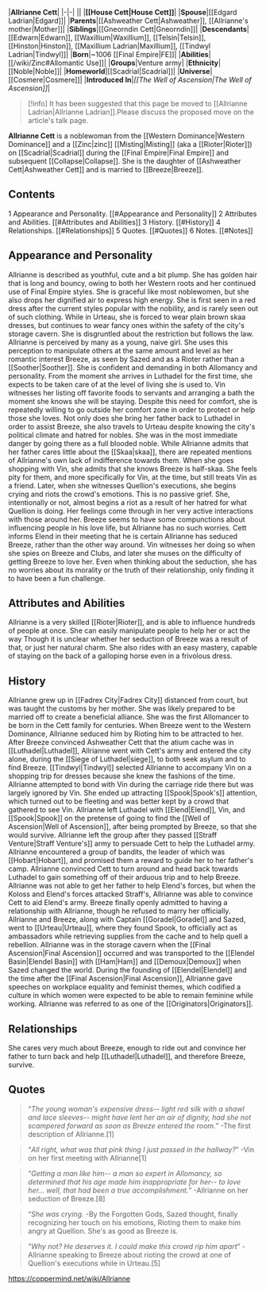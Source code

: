 |**Allrianne Cett**|
|-|-|
||
|**[[House Cett\|House Cett]]**|
|**Spouse**|[[Edgard Ladrian\|Edgard]]|
|**Parents**|[[Ashweather Cett\|Ashweather]], [[Allrianne's mother\|Mother]]|
|**Siblings**|[[Gneorndin Cett\|Gneorndin]]|
|**Descendants**|[[Edwarn\|Edwarn]], [[Waxillium\|Waxillium]], [[Telsin\|Telsin]], [[Hinston\|Hinston]], [[Maxillium Ladrian\|Maxillium]], [[Tindwyl Ladrian\|Tindwyl]]|
|**Born**|~1006 [[Final Empire\|FE]]|
|**Abilities**|[[/wiki/Zinc#Allomantic Use]]|
|**Groups**|Venture army|
|**Ethnicity**|[[Noble\|Noble]]|
|**Homeworld**|[[Scadrial\|Scadrial]]|
|**Universe**|[[Cosmere\|Cosmere]]|
|**Introduced In**|*[[The Well of Ascension\|The Well of Ascension]]*|

> [!info] It has been suggested that this page be moved to [[Allrianne Ladrian\|Allrianne Ladrian]].Please discuss the proposed move on the article's talk page.

**Allrianne Cett** is a noblewoman from the [[Western Dominance\|Western Dominance]] and a [[Zinc\|zinc]] [[Misting\|Misting]] (aka a [[Rioter\|Rioter]]) on [[Scadrial\|Scadrial]] during the [[Final Empire\|Final Empire]] and subsequent [[Collapse\|Collapse]]. She is the daughter of [[Ashweather Cett\|Ashweather Cett]] and is married to [[Breeze\|Breeze]].

## Contents

1 Appearance and Personality. [[#Appearance and Personality]] 
2 Attributes and Abilities. [[#Attributes and Abilities]] 
3 History. [[#History]] 
4 Relationships. [[#Relationships]] 
5 Quotes. [[#Quotes]] 
6 Notes. [[#Notes]] 


## Appearance and Personality
Allrianne is described as youthful, cute and a bit plump. She has golden hair that is long and bouncy, owing to both her Western roots and her continued use of Final Empire styles. She is graceful like most noblewomen, but she also drops her dignified air to express high energy. She is first seen in a red dress after the current styles popular with the nobility, and is rarely seen out of such clothing.  While in Urteau, she is forced to wear plain brown skaa dresses, but continues to wear fancy ones within the safety of the city's storage cavern. She is disgruntled about the restriction but follows the law. 
Allrianne is perceived by many as a young, naive girl. She uses this perception to manipulate others at the same amount and level as her romantic interest Breeze, as seen by Sazed and as a Rioter rather than a [[Soother\|Soother]]. She is confident and demanding in both Allomancy and personality. From the moment she arrives in Luthadel for the first time, she expects to be taken care of at the level of living she is used to. Vin witnesses her listing off favorite foods to servants and arranging a bath the moment she knows she will be staying. Despite this need for comfort, she is repeatedly willing to go outside her comfort zone in order to protect or help those she loves. Not only does she bring her father back to Luthadel in order to assist Breeze, she also travels to Urteau despite knowing the city's political climate and hatred for nobles. She was in the most immediate danger by going there as a full blooded noble.
While Allrianne admits that her father cares little about the [[Skaa\|skaa]], there are repeated mentions of Allrianne's own lack of indifference towards them. When she goes shopping with Vin, she admits that she knows Breeze is half-skaa. She feels pity for them, and more specifically for Vin, at the time, but still treats Vin as a friend. Later, when she witnesses Quellion's executions, she begins crying and riots the crowd's emotions. This is no passive grief. She, intentionally or not, almost begins a riot as a result of her hatred for what Quellion is doing. Her feelings come through in her very active interactions with those around her.
Breeze seems to have some compunctions about influencing people in his love life, but Allrianne has no such worries. Cett informs Elend in their meeting that he is certain Allrianne has seduced Breeze, rather than the other way around.  Vin witnesses her doing so when she spies on Breeze and Clubs, and later she muses on the difficulty of getting Breeze to love her. Even when thinking about the seduction, she has no worries about its morality or the truth of their relationship, only finding it to have been a fun challenge. 

## Attributes and Abilities
Allrianne is a very skilled [[Rioter\|Rioter]], and is able to influence hundreds of people at once. She can easily manipulate people to help her or act the way Though it is unclear whether her seduction of Breeze was a result of that, or just her natural charm.
She also rides with an easy mastery, capable of staying on the back of a galloping horse even in a frivolous dress.

## History
 
Allrianne grew up in [[Fadrex City\|Fadrex City]] distanced from court, but was taught the customs by her mother. She was likely prepared to be married off to create a beneficial alliance. She was the first Allomancer to be born in the Cett family for centuries.
When Breeze went to the Western Dominance, Allrianne seduced him by Rioting him to be attracted to her. After Breeze convinced Ashweather Cett that the atium cache was in [[Luthadel\|Luthadel]], Allrianne went with Cett's army and entered the city alone, during the [[Siege of Luthadel\|siege]], to both seek asylum and to find Breeze.
[[Tindwyl\|Tindwyl]] selected Allrianne to accompany Vin on a shopping trip for dresses because she knew the fashions of the time. Allrianne attempted to bond with Vin during the carriage ride there but was largely ignored by Vin. She ended up attracting [[Spook\|Spook's]] attention, which turned out to be fleeting and was better kept by a crowd that gathered to see Vin.
Allrianne left Luthadel with [[Elend\|Elend]], Vin, and [[Spook\|Spook]] on the pretense of going to find the [[Well of Ascension\|Well of Ascension]], after being prompted by Breeze, so that she would survive. Allrianne left the group after they passed [[Straff Venture\|Straff Venture's]] army to persuade Cett to help the Luthadel army.
Allrianne encountered a group of bandits, the leader of which was [[Hobart\|Hobart]], and promised them a reward to guide her to her father's camp. Allrianne convinced Cett to turn around and head back towards Luthadel to gain something off of their arduous trip and to help Breeze.
Allrianne was not able to get her father to help Elend's forces, but when the Koloss and Elend's forces attacked Straff's, Allrianne was able to convince Cett to aid Elend's army.
Breeze finally openly admitted to having a relationship with Allrianne, though he refused to marry her officially. Allrianne and Breeze, along with Captain [[Goradel\|Goradel]] and Sazed, went to [[Urteau\|Urteau]], where they found Spook, to officially act as ambassadors while retrieving supplies from the cache and to help quell a rebellion. Allrianne was in the storage cavern when the [[Final Ascension\|Final Ascension]] occurred and was transported to the [[Elendel Basin\|Elendel Basin]] with [[Ham\|Ham]] and [[Demoux\|Demoux]] when Sazed changed the world.
During the founding of [[Elendel\|Elendel]] and the time after the [[Final Ascension\|Final Ascension]], Allrianne gave speeches on workplace equality and feminist themes, which codified a culture in which women were expected to be able to remain feminine while working. Allrianne was referred to as one of the [[Originators\|Originators]].

## Relationships
She cares very much about Breeze, enough to ride out and convince her father to turn back and help [[Luthadel\|Luthadel]], and therefore Breeze, survive.

## Quotes
>“*The young woman's expensive dress-- light red silk with a shawl and lace sleeves-- might have lent her an air of dignity, had she not scampered forward as soon as Breeze entered the room.*”
\-The first description of Allrianne.[1]


>“*All right, what was that pink thing I just passed in the hallway?*”
\-Vin on her first meeting with Allrianne[1]


>“*Getting a man like him-- a man so expert in Allomancy, so determined that his age made him inappropriate for her-- to love her... well, that had been a true accomplishment.*”
\-Allrianne on her seduction of Breeze.[8]


>“*She was crying.*
\-By the Forgotten Gods, Sazed thought, finally recognizing her touch on his emotions, Rioting them to make him angry at Quellion. She's as good as Breeze is.


>“*Why not? He deserves it. I could make this crowd rip him apart*”
\-Allrianne speaking to Breeze about rioting the crowd at one of Quellion's executions while in Urteau.[5]




https://coppermind.net/wiki/Allrianne